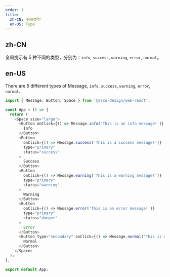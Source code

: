 ```yaml
---
order: 1
title:
  zh-CN: 不同类型
  en-US: Type
---
```


## zh-CN

全局提示有 5 种不同的类型，分别为：`info`, `success`, `warning`, `error`, `normal`。

## en-US

There are 5 different types of Message, `info`, `success`, `warning`, `error`, `normal`.

```js
import { Message, Button, Space } from '@arco-design/web-react';

const App = () => {
  return (
    <Space size="large">
      <Button onClick={() => Message.info('This is an info message!')} type="primary">
        Info
      </Button>
      <Button
        onClick={() => Message.success('This is a success message!')}
        type="primary"
        status="success"
      >
        Success
      </Button>
      <Button
        onClick={() => Message.warning('This is a warning message!')}
        type="primary"
        status="warning"
      >
        Warning
      </Button>
      <Button
        onClick={() => Message.error('This is an error message!')}
        type="primary"
        status="danger"
      >
        Error
      </Button>
      <Button type="secondary" onClick={() => Message.normal('This is a message!')}>
        Normal
      </Button>
    </Space>
  );
};

export default App;
```
